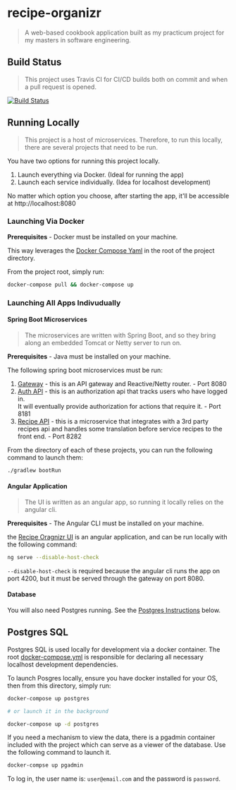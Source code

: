 # recipe-organizr
>A web-based cookbook application built as my practicum project for my masters in software engineering.

## Build Status
> This project uses Travis CI for CI/CD builds both on commit and when a pull request is opened.

[![Build Status](https://travis-ci.org/Bwvolleyball/recipe-organizr.svg?branch=master)](https://travis-ci.org/Bwvolleyball/recipe-organizr)

## Running Locally
> This project is a host of microservices.  Therefore, to run this locally, there are several projects that need to be run.

You have two options for running this project locally.
1. Launch everything via Docker. (Ideal for running the app)
2. Launch each service individually. (Idea for localhost development)

No matter which option you choose, after starting the app, it'll be accessible at http://localhost:8080

### Launching Via Docker

**Prerequisites** - Docker must be installed on your machine.

This way leverages the [Docker Compose Yaml](./docker-compose.yml) in the root of the project directory.

From the project root, simply run:

```bash
docker-compose pull && docker-compose up
```

### Launching All Apps Indivudually

#### Spring Boot Microservices
> The microservices are written with Spring Boot, and so they bring along an embedded Tomcat or Netty server to run on.

**Prerequisites** - Java must be installed on your machine.

The following spring boot microservices must be run:

1. [Gateway](./gateway) - this is an API gateway and Reactive/Netty router. - Port 8080
2. [Auth API](./auth-api) - this is an authorization api that tracks users who have logged in.  
It will eventually provide authorization for actions that require it. - Port 8181
3. [Recipe API](./recipe-api) - this is a microservice that integrates with a 3rd party recipes api 
and handles some translation before service recipes to the front end. - Port 8282

From the directory of each of these projects, you can run the following command to launch them:

```bash
./gradlew bootRun
```

#### Angular Application
> The UI is written as an angular app, so running it locally relies on the angular cli.

**Prerequisites** - The Angular CLI must be installed on your machine.

the [Recipe Oragnizr UI](./recipe-organizr-ui) is an angular application, and can be run locally with the following command:

```bash
ng serve --disable-host-check
```

`--disable-host-check` is required because the angular cli runs the app on port 4200, but it must be served through the gateway on port 8080.

#### Database

You will also need Postgres running.  See the [Postgres Instructions](#Postgres-SQL) below.

## Postgres SQL

Postgres SQL is used locally for development via a docker container.  The root [docker-compose.yml](docker-compose.yml) is responsible for declaring all necessary localhost development dependencies.

To launch Posgres locally, ensure you have docker installed for your OS, then from this directory, simply run:
```bash
docker-compose up postgres

# or launch it in the background

docker-compose up -d postgres
```

If you need a mechanism to view the data, there is a pgadmin container included with the project which can serve as a viewer of the database.
Use the following command to launch it.
```bash
docker-compse up pgadmin
```
To log in, the user name is: `user@email.com` and the password is `password`.

